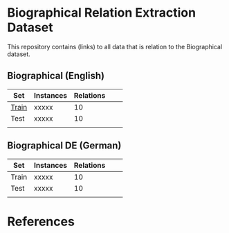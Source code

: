 # Biographical Relation Extraction Dataset

This repository contains (links) to all data that is relation to the Biographical dataset.

## Biographical (English)

| Set   | Instances | Relations |   |   |
|-------|-----------|-----------|---|---|
| [Train](www.google.co.uk) | xxxxx     | 10        |   |   |
| Test  | xxxxx     | 10        |   |   |
|       |           |           |   |   |

## Biographical DE (German)
| Set   | Instances | Relations |   |   |
|-------|-----------|-----------|---|---|
| Train | xxxxx     | 10        |   |   |
| Test  | xxxxx     | 10        |   |   |
|       |           |           |   |   |



# References

